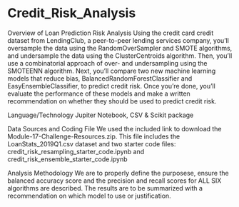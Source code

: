 # Credit_Risk_Analysis

Overview of Loan Prediction Risk Analysis
Using the credit card credit dataset from LendingClub, a peer-to-peer lending services company, you’ll oversample the data using the RandomOverSampler and SMOTE algorithms, and undersample the data using the ClusterCentroids algorithm. Then, you’ll use a combinatorial approach of over- and undersampling using the SMOTEENN algorithm. Next, you’ll compare two new machine learning models that reduce bias, BalancedRandomForestClassifier and EasyEnsembleClassifier, to predict credit risk. Once you’re done, you’ll evaluate the performance of these models and make a written recommendation on whether they should be used to predict credit risk.

Language/Technology
Jupiter Notebook, CSV & Scikit package

Data Sources and Coding File
We used the included link to download the Module-17-Challenge-Resources.zip.  This file includes the LoanStats_2019Q1.csv dataset and two starter code files: credit_risk_resampling_starter_code.ipynb and credit_risk_ensemble_starter_code.ipynb

Analysis Methodology
We are to properly define the purposese, ensure the balanced accuracy score and the precision and recall scores for ALL SIX algorithms are described.  The results are to be summarized with a recommendation on which model to use or justification.
